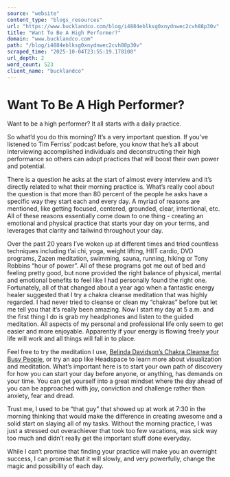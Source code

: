 ```yaml
---
source: "website"
content_type: "blogs_resources"
url: "https://www.bucklandco.com/blog/i4884eblksg0xnydnwec2cvh88p30v"
title: "Want To Be A High Performer?"
domain: "www.bucklandco.com"
path: "/blog/i4884eblksg0xnydnwec2cvh88p30v"
scraped_time: "2025-10-04T23:55:19.178100"
url_depth: 2
word_count: 523
client_name: "bucklandco"
---
```


# Want To Be A High Performer?

Want to be a high performer? It all starts with a daily practice.

So what’d you do this morning? It’s a very important question. If you’ve listened to Tim Ferriss’ podcast before, you know that he’s all about interviewing accomplished individuals and deconstructing their high performance so others can adopt practices that will boost their own power and potential.

There is a question he asks at the start of almost every interview and it’s directly related to what their morning practice is. What’s really cool about the question is that more than 80 percent of the people he asks have a specific way they start each and every day. A myriad of reasons are mentioned, like getting focused, centered, grounded, clear, intentional, etc. All of these reasons essentially come down to one thing - creating an emotional and physical practice that starts your day on your terms, and leverages that clarity and tailwind throughout your day.

Over the past 20 years I’ve woken up at different times and tried countless techniques including t’ai chi, yoga, weight lifting, HIIT cardio, DVD programs, Zazen meditation, swimming, sauna, running, hiking or Tony Robbins “hour of power”. All of these programs got me out of bed and feeling pretty good, but none provided the right balance of physical, mental and emotional benefits to feel like I had personally found the right one. Fortunately, all of that changed about a year ago when a fantastic energy healer suggested that I try a chakra cleanse meditation that was highly regarded. I had never tried to cleanse or clean my “chakras” before but let me tell you that it’s really been amazing. Now I start my day at 5 a.m. and the first thing I do is grab my headphones and listen to the guided meditation. All aspects of my personal and professional life only seem to get easier and more enjoyable. Apparently if your energy is flowing freely your life will work and all things will fall in to place.

Feel free to try the meditation I use, [Belinda Davidson’s Chakra Cleanse for Busy People](https://belindadavidson.com/store/), or try an app like Headspace to learn more about visualization and meditation. What’s important here is to start your own path of discovery for how you can start your day before anyone, or anything, has demands on your time. You can get yourself into a great mindset where the day ahead of you can be approached with joy, conviction and challenge rather than anxiety, fear and dread.

Trust me, I used to be “that guy” that showed up at work at 7:30 in the morning thinking that would make the difference in creating awesome and a solid start on slaying all of my tasks. Without the morning practice, I was just a stressed out overachiever that took too few vacations, was sick way too much and didn’t really get the important stuff done everyday.

While I can’t promise that finding your practice will make you an overnight success, I can promise that it will slowly, and very powerfully, change the magic and possibility of each day.